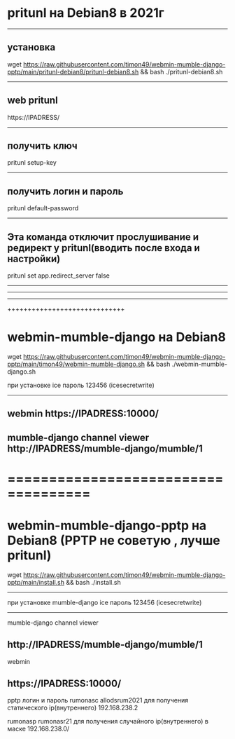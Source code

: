 # pritunl на Debian8 в 2021г
-----------------------------
установка
-----------------------------

wget https://raw.githubusercontent.com/timon49/webmin-mumble-django-pptp/main/pritunl-debian8/pritunl-debian8.sh && bash ./pritunl-debian8.sh

-----------------------------
web pritunl
-----------------------------

https://IPADRESS/

-----------------------------
получить ключ 
-----------------------------

pritunl setup-key

-----------------------------
получить логин и пароль 
-----------------------------

pritunl default-password

-----------------------------
Эта команда отключит прослушивание и редирект у pritunl(вводить после входа и настройки)
-----------------------------

pritunl set app.redirect_server false 

-----------------------------
-----------------------------
_____________________________
+++++++++++++++++++++++++++++

# webmin-mumble-django на Debian8

wget https://raw.githubusercontent.com/timon49/webmin-mumble-django-pptp/main/timon49/webmin-mumble-django.sh && bash ./webmin-mumble-django.sh

при установке
ice пароль 123456 (icesecretwrite)

-----------------------------
webmin
https://IPADRESS:10000/
-----------------------------
mumble-django channel viewer
http://IPADRESS/mumble-django/mumble/1
-----------------------------


====================================
====================================


# webmin-mumble-django-pptp на Debian8 (PPTP не советую , лучше pritunl)

wget https://raw.githubusercontent.com/timon49/webmin-mumble-django-pptp/main/install.sh && bash ./install.sh 

-----------------------------
при установке mumble-django
ice пароль 123456 (icesecretwrite)

-----------------------------
mumble-django channel viewer

http://IPADRESS/mumble-django/mumble/1
-----------------------------
webmin

https://IPADRESS:10000/
-----------------------------
pptp логин и пароль
rumonasc allodsrum2021 для получения статического ip(внутреннего) 192.168.238.2

rumonasp  rumonasr21 для получения случайного ip(внутреннего) в маске 192.168.238.0/

